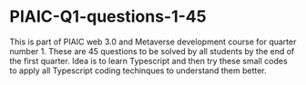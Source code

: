 # PIAIC-Q1-questions-1-45
This is part of PIAIC web 3.0 and Metaverse development course for quarter number 1.
These are 45 questions to be solved by all students by the end of the first quarter.
Idea is to learn Typescript and then try these small codes to apply all Typescript coding techinques to understand them better.
